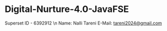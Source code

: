 # Digital-Nurture-4.0-JavaFSE

Superset ID - 6392912 \n
Name: Nalli Tareni
E-Mail: tareni2024@gmail.com
